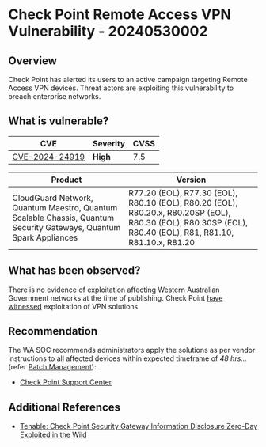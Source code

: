 # Check Point Remote Access VPN Vulnerability - 20240530002

## Overview

Check Point has alerted its users to an active campaign targeting Remote Access VPN devices. Threat actors are exploiting this vulnerability to breach enterprise networks.

## What is vulnerable?

| CVE                                                               | Severity | CVSS |
| ----------------------------------------------------------------- | -------- | ---- |
| [CVE-2024-24919](https://nvd.nist.gov/vuln/detail/CVE-2024-24919) | **High** | 7.5  |

| Product                                                                                                            | Version                                                                                                                                                     |
| ------------------------------------------------------------------------------------------------------------------ | ----------------------------------------------------------------------------------------------------------------------------------------------------------- |
| CloudGuard Network, Quantum Maestro, Quantum Scalable Chassis, Quantum Security Gateways, Quantum Spark Appliances | R77.20 (EOL), R77.30 (EOL), R80.10 (EOL), R80.20 (EOL), R80.20.x, R80.20SP (EOL), R80.30 (EOL), R80.30SP (EOL), R80.40 (EOL), R81, R81.10, R81.10.x, R81.20 |

## What has been observed?

There is no evidence of exploitation affecting Western Australian Government networks at the time of publishing. Check Point [have witnessed](https://blog.checkpoint.com/security/enhance-your-vpn-security-posture) exploitation of VPN solutions.

## Recommendation

The WA SOC recommends administrators apply the solutions as per vendor instructions to all affected devices within expected timeframe of *48 hrs...* (refer [Patch Management](../guidelines/patch-management.md)):

- [Check Point Support Center](https://support.checkpoint.com/results/sk/sk182336)

## Additional References

- [Tenable: Check Point Security Gateway Information Disclosure Zero-Day Exploited in the Wild](https://www.tenable.com/blog/cve-2024-24919-check-point-security-gateway-information-disclosure-zero-day-exploited-in-the)
